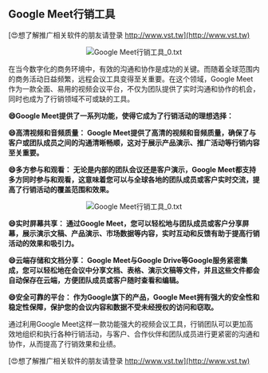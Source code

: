 ## **Google Meet行销工具**

[😍想了解推广相关软件的朋友请登录 http://www.vst.tw](http://www.vst.tw)

 <center><img src="https://vst.tw/MP4/tuiguang/png/2.png" alt="Google Meet行销工具_0.txt"></center>

在当今数字化的商务环境中，有效的沟通和协作是成功的关键。而随着全球范围内的商务活动日益频繁，远程会议工具变得至关重要。在这个领域，Google Meet作为一款全面、易用的视频会议平台，不仅为团队提供了实时沟通和协作的机会，同时也成为了行销领域不可或缺的工具。

**😄Google Meet提供了一系列功能，使得它成为了行销活动的理想选择：**

**😄高清视频和音频质量： Google Meet提供了高清的视频和音频质量，确保了与客户或团队成员之间的沟通清晰畅顺，这对于展示产品演示、推广活动等行销内容至关重要。**

**😄多方参与和观看： 无论是内部的团队会议还是客户演示，Google Meet都支持多方同时参与和观看，这意味着您可以与全球各地的团队成员或客户实时交流，提高了行销活动的覆盖范围和效果。**

 <center><img src="https://vst.tw/MP4/tuiguang/png/6.png" alt="Google Meet行销工具_0.txt"></center>

**😄实时屏幕共享： 通过Google Meet，您可以轻松地与团队成员或客户分享屏幕，展示演示文稿、产品演示、市场数据等内容，实时互动和反馈有助于提高行销活动的效果和吸引力。**

**😄云端存储和文档分享： Google Meet与Google Drive等Google服务紧密集成，您可以轻松地在会议中分享文档、表格、演示文稿等文件，并且这些文件都会自动保存在云端，方便团队成员或客户随时查看和编辑。**

**😄安全可靠的平台： 作为Google旗下的产品，Google Meet拥有强大的安全性和稳定性保障，保护您的会议内容和数据不受未经授权的访问和窃取。**

通过利用Google Meet这样一款功能强大的视频会议工具，行销团队可以更加高效地组织和执行各种行销活动，与客户、合作伙伴和团队成员进行更紧密的沟通和协作，从而提高了行销效果和业绩。

[😍想了解推广相关软件的朋友请登录 http://www.vst.tw](http://www.vst.tw)



